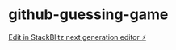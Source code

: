# github-guessing-game

[Edit in StackBlitz next generation editor ⚡️](https://stackblitz.com/~/github.com/RaulSaenzJr/github-guessing-game)